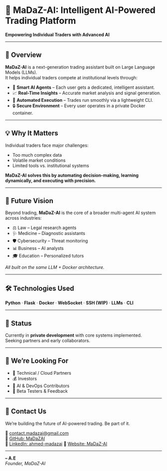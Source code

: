 # 🧠 MaDaZ-AI: Intelligent AI-Powered Trading Platform

**Empowering Individual Traders with Advanced AI**

---

## 🚀 Overview

**MaDaZ-AI** is a next-generation trading assistant built on Large Language Models (LLMs).  
It helps individual traders compete at institutional levels through:

- 🧠 **Smart AI Agents** – Each user gets a dedicated, intelligent assistant.  
- 📈 **Real-Time Insights** – Accurate market analysis and signal generation.  
- 🤖 **Automated Execution** – Trades run smoothly via a lightweight CLI.  
- 🔒 **Secure Environment** – Every user operates in a private Docker container.  

---

## 💡 Why It Matters

Individual traders face major challenges:

- Too much complex data  
- Volatile market conditions  
- Limited tools vs. institutional systems  

**MaDaZ-AI solves this by automating decision-making, learning dynamically, and executing with precision.**

---

## 🔮 Future Vision

Beyond trading, **MaDaZ-AI** is the core of a broader multi-agent AI system across industries:

- ⚖️ Law – Legal research agents  
- 🩺 Medicine – Diagnostic assistants  
- 🛡️ Cybersecurity – Threat monitoring  
- 📊 Business – AI analysts  
- 🎓 Education – Personalized tutors  

_All built on the same LLM + Docker architecture._

---

## 🛠️ Technologies Used

**Python** · **Flask** · **Docker** · **WebSocket** · **SSH (WIP)** · **LLMs** · **CLI**

---

## 📅 Status

Currently in **private development** with core systems implemented.  
Seeking partners and early collaborators.

---

## 💼 We’re Looking For

- 🤝 Technical / Cloud Partners  
- 💰 Investors  
- 👥 AI & DevOps Contributors  
- 📣 Beta Testers & Feedback  

---

## 📩 Contact Us

We’re building the future of AI-powered trading. Be part of it.

📧 [contact.madazai@gmail.com](mailto:contact.madazai@gmail.com)  
🔗 [GitHub: MaDaZAI](https://github.com/MaDaZAI)  
🔗 [LinkedIn: ahmed-madazai](https://www.linkedin.com/in/ahmed-madazai-3a1b8a372)
🔗 [Website: MaDaZ-AI](https://madazai.github.io/MaDaZ-AI-website/) 

 
---

**– A.E**  
_Founder, MaDaZ-AI_
